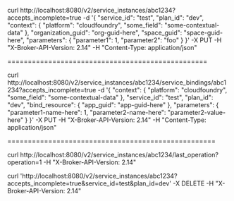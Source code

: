 curl http://localhost:8080/v2/service_instances/abc1234?accepts_incomplete=true -d '{
  "service_id": "test",
  "plan_id": "dev",
  "context": {
    "platform": "cloudfoundry",
    "some_field": "some-contextual-data"
  },
  "organization_guid": "org-guid-here",
  "space_guid": "space-guid-here",
  "parameters": {
    "parameter1": 1,
    "parameter2": "foo"
  }
}' -X PUT -H "X-Broker-API-Version: 2.14" -H "Content-Type: application/json"

=================================================

curl http://localhost:8080/v2/service_instances/abc1234/service_bindings/abc1234?accepts_incomplete=true -d '{
  "context": {
    "platform": "cloudfoundry",
    "some_field": "some-contextual-data"
  },
  "service_id": "test",
  "plan_id": "dev",
  "bind_resource": {
    "app_guid": "app-guid-here"
  },
  "parameters": {
    "parameter1-name-here": 1,
    "parameter2-name-here": "parameter2-value-here"
  }
}' -X PUT -H "X-Broker-API-Version: 2.14" -H "Content-Type: application/json"


===================================================


curl http://localhost:8080/v2/service_instances/abc1234/last_operation?operation=1 -H "X-Broker-API-Version: 2.14"

curl 'http://localhost:8080/v2/service_instances/abc1234?accepts_incomplete=true&service_id=test&plan_id=dev' -X DELETE -H "X-Broker-API-Version: 2.14"
